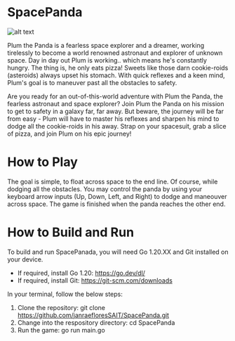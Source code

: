 # SpacePanda

![alt text](https://github.com/janraefloresSAIT/SpacePanda/blob/main/panda.png?raw=true)

Plum the Panda is a fearless space explorer and a dreamer, working tirelessly to become a world renowned astronaut and explorer of unknown space. Day in day out Plum is working.. which means he's constantly hungry. The thing is, he only eats pizza! Sweets like those darn cookie-roids (asteroids) always upset his stomach. With quick reflexes and a keen mind, Plum's goal is to maneuver past all the obstacles to safety.

Are you ready for an out-of-this-world adventure with Plum the Panda, the fearless astronaut and space explorer? Join Plum the Panda on his mission to get to safety in a galaxy far, far away. But beware, the journey will be far from easy - Plum will have to master his reflexes and sharpen his mind to dodge all the cookie-roids in his away. Strap on your spacesuit, grab a slice of pizza, and join Plum on his epic journey!

# How to Play
The goal is simple, to float across space to the end line. Of course, while dodging all the obstacles. You may control the panda by using your keyboard arrow inputs (Up, Down, Left, and Right) to dodge and maneouver across space. The game is finished when the panda reaches the other end.

# How to Build and Run
To build and run SpacePanada, you will need Go 1.20.XX and Git installed on your device.
- If required, install Go 1.20: https://go.dev/dl/
- If required, install Git: https://git-scm.com/downloads

In your terminal, follow the below steps:
1. Clone the repository: git clone https://github.com/janraefloresSAIT/SpacePanda.git
2. Change into the respository directory: cd SpacePanda
3. Run the game: go run main.go
